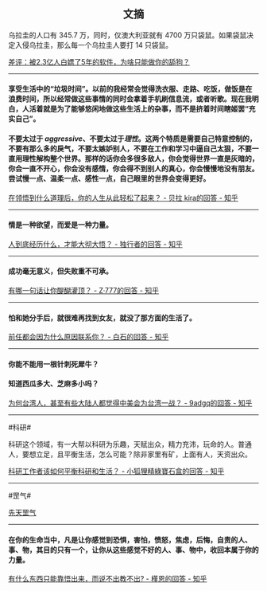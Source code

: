 ## <center>文摘</center>

乌拉圭的人口有 345.7 万，同时，仅澳大利亚就有 4700 万只袋鼠。如果袋鼠决定入侵乌拉圭，那么每一个乌拉圭人要打 14 只袋鼠。

[差评：被2.3亿人白嫖了5年的软件，为啥只能做你的舔狗？](https://mp.weixin.qq.com/s/CCbu8o4dA7lgtAq7nosvFQ)

---

#### 享受生活中的“垃圾时间”。以前的我经常会觉得洗衣服、走路、吃饭，做饭是在浪费时间，所以经常做这些事情的同时会拿着手机刷信息流，或者听歌。现在我明白，人活着就是为了能够悠闲地做这些生活上的杂事，而不是挤着时间瞎姬罢“充实自己”。

#### 不要太过于 *aggressive*、不要太过于*理性*。这两个特质是需要自己特意控制的，不要有那么多的戾气，不要太嫉妒别人，不要在工作和学习中逼自己太狠，不要一直用理性解构整个世界。那样的话你会多很多敌人，你会觉得世界一直是灰暗的，你会一直不开心，你会没有感情，你会得不到别人的真心，你会慢慢地没有朋友。尝试慢一点、温柔一点、感性一点，自己眼里的世界会变得更好。


[在领悟到什么道理后，你的人生从此轻松了起来？ - 贝拉 kira的回答 - 知乎](https://www.zhihu.com/question/467881890/answer/2199319031)

---

#### 情是一种欲望，而爱是一种力量。

[人到底经历什么，才能大彻大悟？ - 独行者的回答 - 知乎](https://www.zhihu.com/question/600714845/answer/3463461830)

---

#### 成功毫无意义，但失败重不可承。

[有哪一句话让你醍醐灌顶？ - Z·777的回答 - 知乎](https://www.zhihu.com/question/67125363/answer/1986834384)

---

#### 怕和她分手后，就很难再找到女友，就没了那方面的生活了。

[前任都会因为什么原因联系你？ - 白石的回答 - 知乎](https://www.zhihu.com/question/308115396/answer/3370669786)

---

#### 你能不能用一根针刺死犀牛？

#### 知道西瓜多大、芝麻多小吗？

[为何台湾人，甚至有些大陆人都觉得中美会为台湾一战？ - 9adgq的回答 - 知乎](https://www.zhihu.com/question/60695005/answer/1728537752)

---

#科研#

科研这个领域，有一大帮以科研为乐趣，天赋出众，精力充沛，玩命的人。普通人，要想立足，且平衡生活，怎么可能？除非家里有矿，上面有人，天资出众。

[科研工作者该如何平衡科研和生活？ - 小狐狸精綠寶石盒的回答 - 知乎](https://www.zhihu.com/question/652294237/answer/3461192664)

---

#罡气#

[先天罡气](https://afdian.net/p/486b089cfa8511eeaf215254001e7c00)

---

#### 在你的生命当中，凡是让你感觉到恐惧，害怕，愤怒，焦虑，后悔，自责的人、事、物，其目的只有一个，让你从这些感觉不好的人、事、物中，收回本属于你的力量。

[有什么东西只能靠悟出来，而说不出教不出? - 槿恩的回答 - 知乎](https://www.zhihu.com/question/587586463/answer/3466725072)